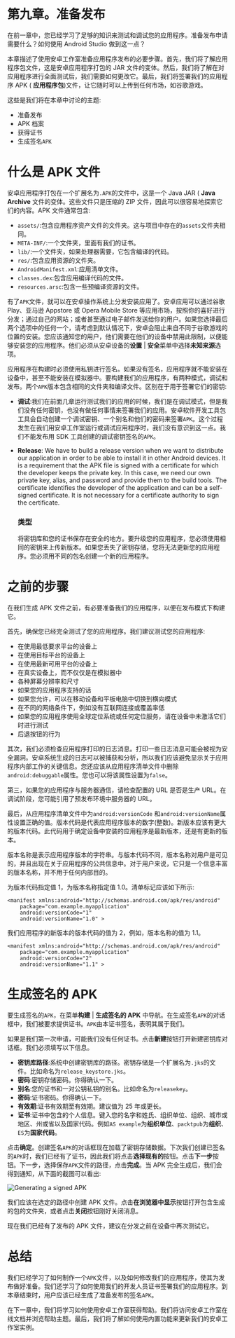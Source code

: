 # 第九章。准备发布

在前一章中，您已经学习了足够的知识来测试和调试您的应用程序。准备发布申请需要什么？如何使用 Android Studio 做到这一点？

本章描述了使用安卓工作室准备应用程序发布的必要步骤。首先，我们将了解应用程序包文件，这是安卓应用程序打包的 JAR 文件的变体。然后，我们将了解在对应用程序进行全面测试后，我们需要如何更改它。最后，我们将签署我们的应用程序 APK ( **应用程序包**)文件，让它随时可以上传到任何市场，如谷歌游戏。

这些是我们将在本章中讨论的主题:

*   准备发布
*   APK 档案
*   获得证书
*   生成签名`APK`

# 什么是 APK 文件

安卓应用程序打包在一个扩展名为`.APK`的文件中，这是一个 Java JAR ( **Java Archive** 文件的变体。这些文件只是压缩的 ZIP 文件，因此可以很容易地探索它们的内容。APK 文件通常包含:

*   `assets/`:包含应用程序资产文件的文件夹。这与项目中存在的`assets`文件夹相同。
*   `META-INF/`:一个文件夹，里面有我们的证书。
*   `lib/`:一个文件夹，如果处理器需要，它包含编译的代码。
*   `res/`:包含应用资源的文件夹。
*   `AndroidManifest.xml`:应用清单文件。
*   `classes.dex`:包含应用编译代码的文件。
*   `resources.arsc`:包含一些预编译资源的文件。

有了`APK`文件，就可以在安卓操作系统上分发安装应用了。安卓应用可以通过谷歌 Play、亚马逊 Appstore 或 Opera Mobile Store 等应用市场，按照你的喜好进行分发；通过自己的网站；或者甚至通过电子邮件发送给你的用户。如果您选择最后两个选项中的任何一个，请考虑到默认情况下，安卓会阻止来自不同于谷歌游戏的位置的安装。您应该通知您的用户，他们需要在他们的设备中禁用此限制，以便能够安装您的应用程序。他们必须从安卓设备的**设置** | **安全**菜单中选择**未知来源**选项。

应用程序在构建时必须使用私钥进行签名。如果没有签名，应用程序就不能安装在设备中，甚至不能安装在模拟器中。要构建我们的应用程序，有两种模式，调试和发布。两个`APK`版本包含相同的文件夹和编译文件。区别在于用于签署它们的密钥:

*   **调试**:我们在前面几章运行测试我们的应用的时候，我们是在调试模式，但是我们没有任何密钥，也没有做任何事情来签署我们的应用。安卓软件开发工具包工具会自动创建一个调试密钥、一个别名和他们的密码来签署`APK`。这个过程发生在我们用安卓工作室运行或调试应用程序时，我们没有意识到这一点。我们不能发布用 SDK 工具创建的调试密钥签名的`APK`。
*   **Release**: We have to build a release version when we want to distribute our application in order to be able to install it in other Android devices. It is a requirement that the APK file is signed with a certificate for which the developer keeps the private key. In this case, we need our own private key, alias, and password and provide them to the build tools. The certificate identifies the developer of the application and can be a self-signed certificate. It is not necessary for a certificate authority to sign the certificate.

    ### 类型

    将密钥库和您的证书保存在安全的地方。要升级您的应用程序，您必须使用相同的密钥来上传新版本。如果您丢失了密钥存储，您将无法更新您的应用程序。您必须用不同的包名创建一个新的应用程序。

# 之前的步骤

在我们生成 APK 文件之前，有必要准备我们的应用程序，以便在发布模式下构建它。

首先，确保您已经完全测试了您的应用程序。我们建议测试您的应用程序:

*   在使用最低要求平台的设备上
*   在使用目标平台的设备上
*   在使用最新可用平台的设备上
*   在真实设备上，而不仅仅是在模拟器中
*   各种屏幕分辨率和尺寸
*   如果您的应用程序支持的话
*   如果您允许，可以在移动设备和平板电脑中切换到横向模式
*   在不同的网络条件下，例如没有互联网连接或覆盖率低
*   如果您的应用程序使用全球定位系统或任何定位服务，请在设备中未激活它们时进行测试
*   后退按钮的行为

其次，我们必须检查应用程序打印的日志消息。打印一些日志消息可能会被视为安全漏洞。安卓系统生成的日志可以被捕获和分析，所以我们应该避免显示关于应用程序内部工作的关键信息。您还应该从应用程序清单文件中删除`android:debuggable`属性。您也可以将该属性设置为`false`。

第三，如果您的应用程序与服务器通信，请检查配置的 URL 是否是生产 URL。在调试阶段，您可能引用了预发布环境中服务器的 URL。

最后，从应用程序清单文件中为`android:versionCode` 和`android:versionName`属性设置正确的值。版本代码是代表应用程序版本的数字(整数)。新版本应该有更大的版本代码。此代码用于确定设备中安装的应用程序是最新版本，还是有更新的版本。

版本名称是表示应用程序版本的字符串。与版本代码不同，版本名称对用户是可见的，并且出现在关于应用程序的公共信息中。对于用户来说，它只是一个信息丰富的版本名称，并不用于任何内部目的。

为版本代码指定值 1，为版本名称指定值 1.0。清单标记应该如下所示:

```
<manifest xmlns:android="http://schemas.android.com/apk/res/android"
    package="com.example.myapplication"
    android:versionCode="1"
    android:versionName="1.0" >
```

我们应用程序的新版本的版本代码的值为 2，例如，版本名称的值为 1.1。

```
<manifest xmlns:android="http://schemas.android.com/apk/res/android"
    package="com.example.myapplication"
    android:versionCode="2"
    android:versionName="1.1" >
```

# 生成签名的 APK

要生成签名的`APK`，在菜单**构建** | **生成签名的 APK** 中导航。在生成签名`APK`的对话框中，我们被要求提供证书。`APK`由本证书签名，表明其属于我们。

如果是我们第一次申请，可能我们没有任何证书。点击**新建**按钮打开新建密钥库对话框。我们必须填写以下信息。

*   **密钥库路径**:系统中创建密钥库的路径。密钥存储是一个扩展名为`.jks`的文件。比如命名为`release_keystore.jks`。
*   **密码**:密钥存储密码。你得确认一下。
*   **别名**:您的证书和一对公钥私钥的别名。比如命名为`releasekey`。
*   **密码**:证书密码。你得确认一下。
*   **有效期**:证书有效期至有效期。建议值为 25 年或更长。
*   **证书**:证书中包含的个人信息。键入您的名字和姓氏、组织单位、组织、城市或地区、州或省以及国家代码。例如`AS example`为**组织单位**、`packtpub`为**组织**、`ES`为**国家代码**。

点击**确定**。创建签名`APK`的对话框现在加载了密钥存储数据。下次我们创建已签名的`APK`时，我们已经有了证书，因此我们将点击**选择现有的**按钮。点击**下一步**按钮。下一步，选择保存`APK`文件的路径，点击**完成**。当 APK 完全生成后，我们会得到通知，从下面的截图可以看出:

![Generating a signed APK](graphics/5273OS_09_01.jpg)

我们应该在选定的路径中创建 APK 文件。点击**在浏览器中显示**按钮打开包含生成的包的文件夹，或者点击**关闭**按钮刚好关闭消息。

现在我们已经有了发布的 APK 文件，建议在分发之前在设备中再次测试它。

# 总结

我们已经学习了如何制作一个`APK`文件，以及如何修改我们的应用程序，使其为发布做好准备。我们还学习了如何使用我们的开发人员证书签署我们的应用程序。到本章结束时，用户应该已经生成了准备发布的签名`APK`。

在下一章中，我们将学习如何使用安卓工作室获得帮助。我们将访问安卓工作室在线文档并浏览帮助主题。最后，我们将了解如何使用内置功能来更新我们的安卓工作室实例。